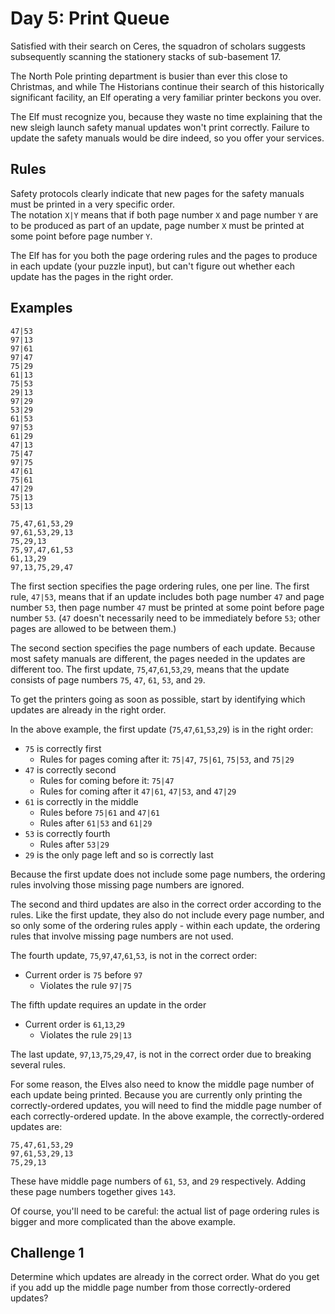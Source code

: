 # Day 5: Print Queue

Satisfied with their search on Ceres, the squadron of scholars suggests subsequently scanning the stationery stacks of sub-basement 17.

The North Pole printing department is busier than ever this close to Christmas, and while The Historians continue their search of this historically significant facility, an Elf operating a very familiar printer beckons you over.

The Elf must recognize you, because they waste no time explaining that the new sleigh launch safety manual updates won't print correctly. Failure to update the safety manuals would be dire indeed, so you offer your services.

## Rules

Safety protocols clearly indicate that new pages for the safety manuals must be printed in a very specific order.  
The notation `X|Y` means that if both page number `X` and page number `Y` are to be produced as part of an update, page number `X` must be printed at some point before page number `Y`.

The Elf has for you both the page ordering rules and the pages to produce in each update (your puzzle input), but can't figure out whether each update has the pages in the right order.

## Examples

    47|53
    97|13
    97|61
    97|47
    75|29
    61|13
    75|53
    29|13
    97|29
    53|29
    61|53
    97|53
    61|29
    47|13
    75|47
    97|75
    47|61
    75|61
    47|29
    75|13
    53|13

    75,47,61,53,29
    97,61,53,29,13
    75,29,13
    75,97,47,61,53
    61,13,29
    97,13,75,29,47

The first section specifies the page ordering rules, one per line. The first rule, `47|53`, means that if an update includes both page number `47` and page number `53`, then page number `47` must be printed at some point before page number `53`. (`47` doesn't necessarily need to be immediately before `53`; other pages are allowed to be between them.)

The second section specifies the page numbers of each update. Because most safety manuals are different, the pages needed in the updates are different too. The first update, `75`,`47`,`61`,`53`,`29`, means that the update consists of page numbers `75`, `47`, `61`, `53`, and `29`.

To get the printers going as soon as possible, start by identifying which updates are already in the right order.

In the above example, the first update (`75`,`47`,`61`,`53`,`29`) is in the right order:

- `75` is correctly first
    - Rules for pages coming after it: `75|47`, `75|61`, `75|53`, and `75|29`
- `47` is correctly second
    - Rules for coming before it: `75|47`
    - Rules for coming after it `47|61`, ``47|53``, and `47|29`
- `61` is correctly in the middle
    - Rules before `75|61` and `47|61`
    - Rules after `61|53` and `61|29`
- `53` is correctly fourth
    - Rules after `53|29`
- `29` is the only page left and so is correctly last

Because the first update does not include some page numbers, the ordering rules involving those missing page numbers are ignored.

The second and third updates are also in the correct order according to the rules. Like the first update, they also do not include every page number, and so only some of the ordering rules apply - within each update, the ordering rules that involve missing page numbers are not used.

The fourth update, `75`,`97`,`47`,`61`,`53`, is not in the correct order: 
- Current order is `75` before `97`
    - Violates the rule `97|75`

The fifth update requires an update in the order

- Current order is `61`,`13`,`29`
    - Violates the rule `29|13`

The last update, `97`,`13`,`75`,`29`,`47`, is not in the correct order due to breaking several rules.

For some reason, the Elves also need to know the middle page number of each update being printed. Because you are currently only printing the correctly-ordered updates, you will need to find the middle page number of each correctly-ordered update. In the above example, the correctly-ordered updates are:

    75,47,61,53,29
    97,61,53,29,13
    75,29,13

These have middle page numbers of `61`, `53`, and `29` respectively. Adding these page numbers together gives `143`.

Of course, you'll need to be careful: the actual list of page ordering rules is bigger and more complicated than the above example.

## Challenge 1

Determine which updates are already in the correct order. What do you get if you add up the middle page number from those correctly-ordered updates?

